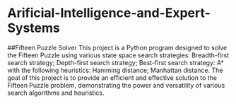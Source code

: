 # Arificial-Intelligence-and-Expert-Systems

##Fifteen Puzzle Solver
This project is a Python program designed to solve the Fifteen Puzzle using various state space search strategies:
Breadth-first search strategy;
Depth-first search strategy;
Best-first search strategy: A* with the following heuristics:
Hamming distance;
Manhattan distance.
The goal of this project is to provide an efficient and effective solution to the Fifteen Puzzle problem, demonstrating the power and versatility of various search algorithms and heuristics.
